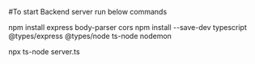 #To start Backend server run below commands

npm install express body-parser cors
npm install --save-dev typescript @types/express @types/node ts-node nodemon

npx ts-node server.ts
